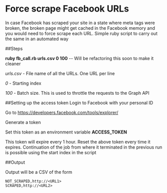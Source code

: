 # Force scrape Facebook URLs
In case Facebook has scraped your site in a state where meta tags were broken, the broken page might get cached in the Facebook memory and you would need to force scrape each URL. Simple ruby script to carry out the same in an automated way

##Steps

**ruby fb_call.rb urls.csv 0 100** -- Will be refactoring this soon to make it cleaner

*urls.csv* - File name of all the URLs. One URL per line

*0* - Starting index

*100* - Batch size. This is used to throttle the requests to the Graph API

##Setting up the access token
Login to Facebook with your personal ID

Go to https://developers.facebook.com/tools/explorer/

Generate a token

Set this token as an environment variable **ACCESS_TOKEN**

This token will expire every 1 hour. Reset the above token every time it expires. Continuation of the job from where it terminated in the previous run is possible using the start index in the script 

##Output

Output will be a CSV of the form

    NOT_SCRAPED,http://<URL1>
    SCRAPED,http://<URL2>
